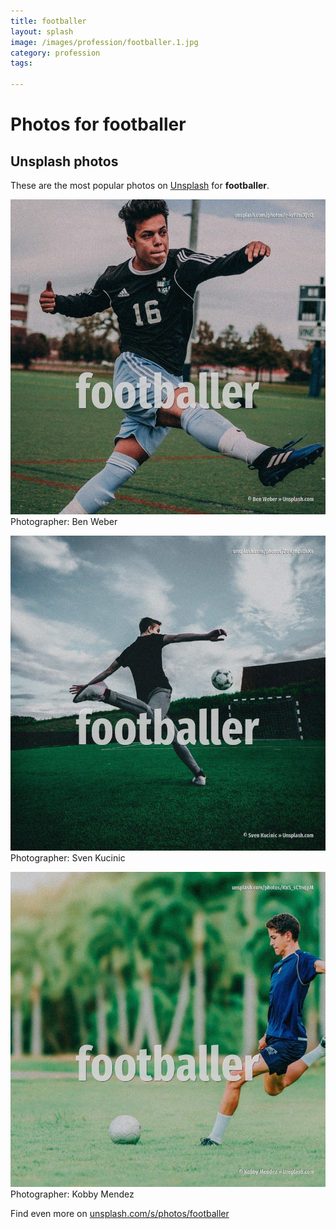 ```yaml
---
title: footballer
layout: splash
image: /images/profession/footballer.1.jpg
category: profession
tags:

---
```

# Photos for footballer
 
## Unsplash photos
These are the most popular photos on [Unsplash](https://unsplash.com) for **footballer**.
 
![footballer](/images/profession/footballer.1.jpg)
Photographer:  Ben Weber
 
![footballer](/images/profession/footballer.2.jpg)
Photographer:  Sven Kucinic
 
![footballer](/images/profession/footballer.3.jpg)
Photographer:  Kobby Mendez
 
Find even more on [unsplash.com/s/photos/footballer](https://unsplash.com/s/photos/footballer)
 
